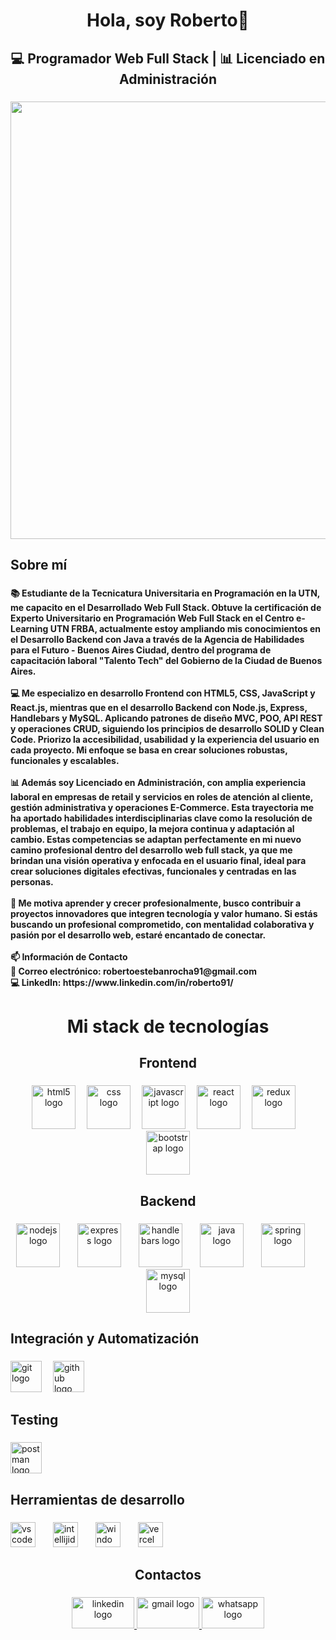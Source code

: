 <h1 align="center">Hola, soy Roberto👋</h1>

###

<h2 align="center">💻 Programador Web Full Stack | 📊 Licenciado en Administración</h2>

###

<div align="center">
  <img height="700" src="https://media.giphy.com/media/Q9aBxHn9fTqKs/giphy.gif"  />
</div>

###

<h2 align="left">Sobre mí</h2>

###

<h4 align="left">📚 Estudiante de la Tecnicatura Universitaria en Programación en la UTN, me capacito en el Desarrollado Web Full Stack. Obtuve la certificación de Experto Universitario en Programación Web Full Stack en el Centro e-Learning UTN FRBA, actualmente estoy ampliando mis conocimientos en el Desarrollo Backend con Java a través de la Agencia de Habilidades para el Futuro - Buenos Aires Ciudad, dentro del programa de capacitación laboral "Talento Tech" del Gobierno de la Ciudad de Buenos Aires.<br><br>💻 Me especializo en desarrollo Frontend con HTML5, CSS, JavaScript y React.js, mientras que en el desarrollo Backend con Node.js, Express, Handlebars y MySQL. Aplicando patrones de diseño MVC, POO, API REST y operaciones CRUD, siguiendo los principios de desarrollo SOLID y Clean Code. Priorizo la accesibilidad, usabilidad y la experiencia del usuario en cada proyecto. Mi enfoque se basa en crear soluciones robustas, funcionales y escalables.<br><br>📊 Además soy Licenciado en Administración, con amplia experiencia laboral en empresas de retail y servicios en roles de atención al cliente, gestión administrativa y operaciones E-Commerce. Esta trayectoria me ha aportado habilidades interdisciplinarias clave como la resolución de problemas, el trabajo en equipo, la mejora continua y adaptación al cambio. Estas competencias se adaptan perfectamente en mi nuevo camino profesional dentro del desarrollo web full stack, ya que me brindan una visión operativa y enfocada en el usuario final, ideal para crear soluciones digitales efectivas, funcionales y centradas en las personas.<br><br>🚀 Me motiva aprender y crecer profesionalmente, busco contribuir a proyectos innovadores que integren tecnología y valor humano. Si estás buscando un profesional comprometido, con mentalidad colaborativa y pasión por el desarrollo web, estaré encantado de conectar.<br><br>📫 Información de Contacto <br>📧 Correo electrónico: robertoestebanrocha91@gmail.com <br>💻 LinkedIn: https://www.linkedin.com/in/roberto91/</h4>

###

<h1 align="center">Mi stack de tecnologías</h1>

###

<h2 align="center">Frontend</h2>

###

<div align="center">
  <img src="https://cdn.jsdelivr.net/gh/devicons/devicon/icons/html5/html5-original.svg" height="70" alt="html5 logo"  />
  <img width="10" />
  <img src="https://cdn.jsdelivr.net/gh/devicons/devicon/icons/css3/css3-original.svg" height="70" alt="css logo"  />
  <img width="10" />
  <img src="https://cdn.jsdelivr.net/gh/devicons/devicon/icons/javascript/javascript-original.svg" height="70" alt="javascript logo"  />
  <img width="10" />
  <img src="https://cdn.jsdelivr.net/gh/devicons/devicon/icons/react/react-original.svg" height="70" alt="react logo"  />
  <img width="10" />
  <!--
  <img src="https://skillicons.dev/icons?i=vite" height="70" alt="vite logo"  />
  <img width="10" />
  -->
  <img src="https://cdn.jsdelivr.net/gh/devicons/devicon/icons/redux/redux-original.svg" height="70" alt="redux logo"  />
  <img width="10" />
  <img src="https://cdn.jsdelivr.net/gh/devicons/devicon/icons/bootstrap/bootstrap-original.svg" height="70" alt="bootstrap logo"  />
</div>

###

<h2 align="center">Backend</h2>

###

<div align="center">
  <img src="https://cdn.jsdelivr.net/gh/devicons/devicon/icons/nodejs/nodejs-original.svg" height="70" alt="nodejs logo"  />
  <img width="20" />
  <img src="https://cdn.jsdelivr.net/gh/devicons/devicon/icons/express/express-original.svg" height="70" alt="express logo"  />
  <img width="20" />
  <img src="https://cdn.jsdelivr.net/gh/devicons/devicon/icons/handlebars/handlebars-original.svg" height="70" alt="handlebars logo"  />
  <img width="20" />
  <img src="https://cdn.jsdelivr.net/gh/devicons/devicon/icons/java/java-original.svg" height="70" alt="java logo"  />
  <img width="20" />
  <img src="https://cdn.jsdelivr.net/gh/devicons/devicon/icons/spring/spring-original.svg" height="70" alt="spring logo"  />
  <img width="20" />
  <img src="https://cdn.jsdelivr.net/gh/devicons/devicon/icons/mysql/mysql-original.svg" height="70" alt="mysql logo"  />
</div>

###

<h2 align="left">Integración y Automatización</h2>

###

<div align="left">
  <img src="https://img.shields.io/badge/Git-F05032?logo=git&logoColor=white&style=for-the-badge" height="50" alt="git logo"  />
  <img width="10" />
  <img src="https://img.shields.io/badge/GitHub-181717?logo=github&logoColor=white&style=for-the-badge" height="50" alt="github logo"  />
</div>

###

<h2 align="left">Testing</h2>

###

<div align="left">
  <img src="https://img.shields.io/badge/Postman-FF6C37?logo=postman&logoColor=black&style=for-the-badge" height="50" alt="postman logo"  />
</div>

###

<h2 align="left">Herramientas de desarrollo</h2>

###

<div align="left">
  <img src="https://img.shields.io/badge/Visual Studio Code-007ACC?logo=visualstudiocode&logoColor=white&style=for-the-badge" height="40" alt="vscode logo"  />
  <img width="20" />
  <img src="https://img.shields.io/badge/IntelliJ IDEA-000000?logo=intellijidea&logoColor=white&style=for-the-badge" height="40" alt="intellijidea logo"  />
  <img width="20" />
  <img src="https://img.shields.io/badge/Windows-0078D6?logo=windows&logoColor=white&style=for-the-badge" height="40" alt="windows8 logo"  />
  <img width="20" />
  <img src="https://img.shields.io/badge/Vercel-000000?logo=vercel&logoColor=white&style=for-the-badge" height="40" alt="vercel logo"  />
</div>

###

<h2 align="center">Contactos</h2>

###

<div align="center">
  <a href="https://www.linkedin.com/in/roberto91/" target="_blank">
    <img src="https://raw.githubusercontent.com/maurodesouza/profile-readme-generator/master/src/assets/icons/social/linkedin/default.svg" width="100" height="50" alt="linkedin logo"  />
  </a>
  <a href="https://accounts.google.com/login?hl=es" target="_blank">
    <img src="https://raw.githubusercontent.com/maurodesouza/profile-readme-generator/master/src/assets/icons/social/gmail/default.svg" width="100" height="50" alt="gmail logo"  />
  </a>
  <a href="https://wa.me/+5491136482123" target="_blank">
    <img src="https://raw.githubusercontent.com/maurodesouza/profile-readme-generator/master/src/assets/icons/social/whatsapp/default.svg" width="100" height="50" alt="whatsapp logo"  />
  </a>
</div>

###

<!--
<h1>Hola! Soy Roberto...<img src="https://raw.githubusercontent.com/iampavangandhi/iampavangandhi/master/gifs/Hi.gif" width="30px"> 🚀</h1>
<h2>Programador Web Full Stack Jr</h2>

### Sobre Mí 
- Actualmente estudiando la Tecnicatura Universitaria en Programación en la Universidad Tecnológica Nacional y realizando el curso de experto universitario en Programación Web Full Stack en el Centro e-Learning UTN FRBA.
- Mi stack de tecnologias es React - Node - Express - MySQL.
- Cuento con 1 año de experiencia practica como programador web full stack utilizando React.js en el Frontend, Node.js con express en el desarrollo de Backend, con MySQL en el desarrollo de Base de Datos, actualmente ampliando mi stack con Java.
- Interesado y apasionado por la tecnología, busco ofrecer soluciones digitales de alta calidad que mejoren la experiencia del usuario y aporten valor a las necesidades empresariales.
- Licenciado en Administración con 5 años de experiencia laboral trabajando en empresas de Retail y servicios (Coppel S.A., Jumbo Retail y COTO C.I.C.S.A.) como administrativo, auxiliar de E-Commerce, representante de servicios al cliente y cajero senior.

### ¿Que tecnologías uso?
<h3>Frontend</h3>

  ![HTML5](https://img.shields.io/badge/-HTML5-333333?style=flat&logo=HTML5)
  ![CSS](https://img.shields.io/badge/-CSS-333333?style=flat&logo=CSS3&logoColor=1572B6)
  ![JavaScript](https://img.shields.io/badge/-JavaScript-333333?style=flat&logo=javascript)
  ![React](https://img.shields.io/badge/-React-333333?style=flat&logo=react)
  ![Redux](https://img.shields.io/badge/-Redux-333333?style=flat&logo=redux)
  ![Next.js](https://img.shields.io/badge/-Next.js-333333?style=flat&logo=next.js)
<h3>Backend</h3>

  ![Node.js](https://img.shields.io/badge/-Node.js-333333?style=flat&logo=node.js)
  ![Express](https://img.shields.io/badge/-Express-333333?style=flat&logo=express)
  ![Sequelize](https://img.shields.io/badge/-Sequelize-333333?style=flat&logo=sequelize)
<h3>Base de Datos</h3>

  ![PostgreSQL](https://img.shields.io/badge/-PostgreSQL-333333?style=flat&logo=postgresql)
  ![MongoDB](https://img.shields.io/badge/-MongoDB-333333?style=flat&logo=MongoDB)

### Contactame
<a href="https://www.linkedin.com/in/roberto91/"><img alt="LinkedIn" src="https://img.shields.io/badge/LinkedIn-Roberto%20Rocha-blue?style=flat-square&logo=linkedin"></a>  
<a href="robertoestebanrocha91@gmail.com"><img alt="Email" src="https://img.shields.io/badge/Gmail-robertoestebanrocha91@gmail.com-blue?style=flat-square&logo=gmail"></a>  
-->
<!--
**ElRobertRocha91/ElRobertRocha91** is a ✨ _special_ ✨ repository because its `README.md` (this file) appears on your GitHub profile.

Here are some ideas to get you started:

- 🔭 I’m currently working on ...
- 🌱 I’m currently learning ...
- 👯 I’m looking to collaborate on ...
- 🤔 I’m looking for help with ...
- 💬 Ask me about ...
- 📫 How to reach me: ...
- 😄 Pronouns: ...
- ⚡ Fun fact: ...
-->
